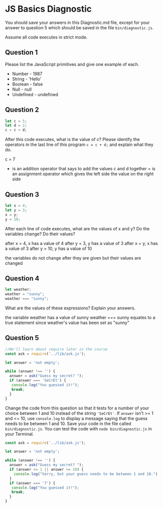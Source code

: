 # JS Basics Diagnostic

You should save your answers in this Diagnostic.md file, except for your answer to
question 5 which should be saved in the file `bin/diagnostic.js`.

Assume all code executes in strict mode.

## Question 1

Please list the JavaScript primitives and give one example of each.

- Number - 1987
- String - 'Hello'
- Boolean - false
- Null - null
- Undefined - undefined

## Question 2

```js
let c = 5;
let d = 2;
c = c + d;

```

After this code executes, what is the value of c?  Please identify the operators in the last line of this program `c = c + d;` and explain what they do.

c = 7
+ is an addition operator that says to add the values c and d together
= is an assignment operator which gives the left side the value on the right side

## Question 3

```js
let x = 4;
let y = 3;
x = y;
y = 10;
```

After each line of code executes, what are the values of x and y?  Do the variables change?  Do their values?

<!-- solution below -->
after x = 4, x has a value of 4
after y = 3, y has a value of 3
after x = y, x has a value of 3
after y = 10, y has a value of 10

the variables do not change after they are given but their values are changed

## Question 4

```js
let weather;
weather = "sunny";
weather === "sunny";
```

What are the values of these expressions?  Explain your answers.

the variable weather has a value of sunny
weather === sunny equates to a true statement since weather's value has been set as "sunny"


## Question 5

```js
//We'll learn about require later in the course
const ask = require('../lib/ask.js');

let answer = 'not empty';

while (answer !== '') {
  answer = ask("Guess my secret? ");
  if (answer === 'SeCrEt') {
   console.log("You guessed it!");
   break;
  }
}
```

Change the code from this question so that it tests for a number of your choice
between 1 and 10 instead of the string `'SeCrEt'`.  If `answer` isn't >= 1 and
<= 10, use `console.log` to display a message saying that the guess needs to
be between 1 and 10.  Save your code in the file called `bin/diagnostic.js`.
You can test the code with `node bin/diagnostic.js` in your Terminal.

```js
const ask = require('../lib/ask.js');

let answer = 'not empty';

while (answer !== '') {
  answer = ask("Guess my secret? ");
  if (answer <= 1 || answer >= 10) {
    console.log("Sorry, but your guess needs to be between 1 and 10.")
  }
  if (answer === '7') {
   console.log("You guessed it!");
   break;
  }
}
```
